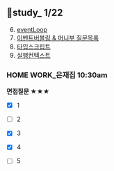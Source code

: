 ## 👥study_ 1/22
6. [eventLoop](https://github.com/gay0ung/TIL/blob/master/2021/01_JANUARY/0116.md)
7. [이벤트버블링 & 머니부 질문목록](https://github.com/gay0ung/TIL/blob/master/2021/01_JANUARY/0117.md)
8. [타입스크립트](https://github.com/gay0ung/TIL/blob/master/2021/01_JANUARY/0118.md)
9. [실행컨텍스트](https://github.com/gay0ung/TIL/blob/master/2021/01_JANUARY/0121.md)
 

### HOME WORK_은재집 10:30am
**면접질문  ★★★**
 - [x] 1
 - [ ] 2
 - [x] 3
 - [x] 4
 - [ ] 5


